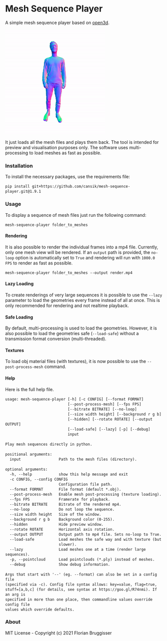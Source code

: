 # Mesh Sequence Player
A simple mesh sequence player based on [open3d](https://github.com/intel-isl/Open3D).

![person](readme/person_square.gif)

It just loads all the mesh files and plays them back. The tool is intended for preview and visualisation purposes only. The software uses multi-processing to load meshes as fast as possible.

### Installation
To install the necessary packages, use the requirements file:

```
pip install git+https://github.com/cansik/mesh-sequence-player.git@1.9.1
```

### Usage
To display a sequence of mesh files just run the following command:

```
mesh-sequence-player folder_to_meshes
```

#### Rendering
It is also possible to render the individual frames into a mp4 file. Currently, only one mesh view will be rendered. If an `output` path is provided, the `no-loop` option is automatically set to `True` and rendering will run with `1000.0 FPS` to render as fast as possible.

```
mesh-sequence-player folder_to_meshes --output render.mp4
```

#### Lazy Loading
To create renderings of very large sequences it is possible to use the `--lazy` parameter to load the geometries every frame instead of all at once. This is only recommended for rendering and not realtime playback.

#### Safe Loading
By default, multi-processing is used to load the geometries. However, it is also possible to load the geometries safe (`--load-safe`) without a transmission format conversion (multi-threaded).

#### Textures
To load obj material files (with textures), it is now possible to use the `--post-process-mesh` command.

#### Help
Here is the full help file.

```
usage: mesh-sequence-player [-h] [-c CONFIG] [--format FORMAT]
                            [--post-process-mesh] [--fps FPS]
                            [--bitrate BITRATE] [--no-loop]
                            [--size width height] [--background r g b]
                            [--hidden] [--rotate ROTATE] [--output OUTPUT]
                            [--load-safe] [--lazy] [-p] [--debug]
                            input

Play mesh sequences directly in python.

positional arguments:
  input                 Path to the mesh files (directory).

optional arguments:
  -h, --help            show this help message and exit
  -c CONFIG, --config CONFIG
                        Configuration file path.
  --format FORMAT       File format (default *.obj).
  --post-process-mesh   Enable mesh post-processing (texture loading).
  --fps FPS             Framerate for playback.
  --bitrate BITRATE     Bitrate of the rendered mp4.
  --no-loop             Do not loop the sequence.
  --size width height   Size of the window.
  --background r g b    Background color (0-255).
  --hidden              Hide preview window.
  --rotate ROTATE       Horizontal axis rotation.
  --output OUTPUT       Output path to mp4 file. Sets no-loop to True.
  --load-safe           Load meshes the safe way and with texture (but
                        slower).
  --lazy                Load meshes one at a time (render large sequences).
  -p, --pointcloud      Load pointclouds (*.ply) instead of meshes.
  --debug               Show debug information.

Args that start with '--' (eg. --format) can also be set in a config file
(specified via -c). Config file syntax allows: key=value, flag=true,
stuff=[a,b,c] (for details, see syntax at https://goo.gl/R74nmi). If an arg is
specified in more than one place, then commandline values override config file
values which override defaults.
```

### About
MIT License - Copyright (c) 2021 Florian Bruggisser
